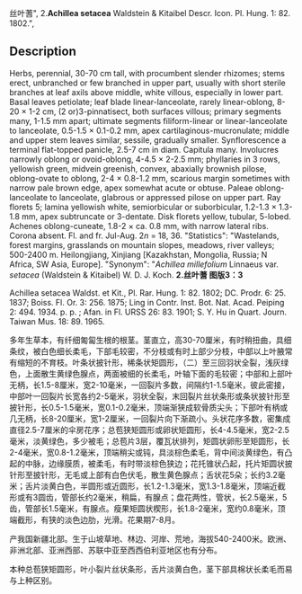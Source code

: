 丝叶蓍",
2.**Achillea setacea** Waldstein & Kitaibel Descr. Icon. Pl. Hung. 1: 82. 1802.",

## Description
Herbs, perennial, 30-70 cm tall, with procumbent slender rhizomes; stems erect, unbranched or few branched in upper part, usually with short sterile branches at leaf axils above middle, white villous, especially in lower part. Basal leaves petiolate; leaf blade linear-lanceolate, rarely linear-oblong, 8-20 × 1-2 cm, (2 or)3-pinnatisect, both surfaces villous; primary segments many, 1-1.5 mm apart; ultimate segments filiform-linear or linear-lanceolate to lanceolate, 0.5-1.5 × 0.1-0.2 mm, apex cartilaginous-mucronulate; middle and upper stem leaves similar, sessile, gradually smaller. Synflorescence a terminal flat-topped panicle, 2.5-7 cm in diam. Capitula many. Involucres narrowly oblong or ovoid-oblong, 4-4.5 × 2-2.5 mm; phyllaries in 3 rows, yellowish green, midvein greenish, convex, abaxially brownish pilose, oblong-ovate to oblong, 2-4 × 0.8-1.2 mm, scarious margin sometimes with narrow pale brown edge, apex somewhat acute or obtuse. Paleae oblong-lanceolate to lanceolate, glabrous or appressed pilose on upper part. Ray florets 5; lamina yellowish white, semiorbicular or suborbicular, 1.2-1.3 × 1.3-1.8 mm, apex subtruncate or 3-dentate. Disk florets yellow, tubular, 5-lobed. Achenes oblong-cuneate, 1.8-2 × ca. 0.8 mm, with narrow lateral ribs. Corona absent. Fl. and fr. Jul-Aug. 2*n* = 18, 36.
  "Statistics": "Wastelands, forest margins, grasslands on mountain slopes, meadows, river valleys; 500-2400 m. Heilongjiang, Xinjiang [Kazakhstan, Mongolia, Russia; N Africa, SW Asia, Europe].
  "Synonym": "*Achillea millefolium* Linnaeus var. *setacea* (Waldstein &amp; Kitaibel) W. D. J. Koch.
**2.丝叶蓍 图版3：3**

Achillea setacea Waldst. et Kit., Pl. Rar. Hung. 1: 82. 1802; DC. Prodr. 6: 25. 1837; Boiss. Fl. Or. 3: 256. 1875; Ling in Contr. Inst. Bot. Nat. Acad. Peiping 2: 494. 1934. p. p. ; Afan. in Fl. URSS 26: 83. 1901; S. Y. Hu in Quart. Journ. Taiwan Mus. 18: 89. 1965.

多年生草本，有纤细匍匐生根的根茎。茎直立，高30-70厘米，有时稍扭曲，具细条纹，被白色细长柔毛，下部毛较密，不分枝或有时上部少分枝，中部以上叶腋常有缩短的不育枝。叶条状披针形，稀条状矩圆形，（二）至三回羽状全裂，浅灰绿色，上面散生黄绿色腺点，两面被细的长柔毛，叶轴下面的毛较密；中部和上部叶无柄，长1.5-8厘米，宽2-10毫米，一回裂片多数，间隔约1-1.5毫米，彼此密接，中部叶一回裂片长宽各约2-5毫米，羽状全裂，末回裂片丝状条形或条状披针形至披针形，长0.5-1.5毫米，宽0.1-0.2毫米，顶端渐狭成软骨质尖头；下部叶有柄或几无柄，长8-20厘米，宽1-2厘米，一回裂片向下渐疏小。头状花序多数，密集成直径2.5-7厘米的伞房花序；总苞狭矩圆形或卵状矩圆形，长4-4.5毫米，宽2-2.5毫米，淡黄绿色，多少被毛；总苞片3层，覆瓦状排列，矩圆状卵形至矩圆形，长2-4毫米，宽0.8-1.2毫米，顶端稍尖或钝，具淡棕色柔毛，背中间淡黄绿色，有凸起的中脉，边缘膜质，被柔毛，有时带淡棕色狭边；花托锥状凸起，托片矩圆状披针形至披针形，无毛或上部有白色伏毛，散生黄色腺点；舌状花5朵；长约3.2毫米；舌片淡黄白色，半圆形或近圆形，长1.2-1.3毫米，宽1.3-1.8毫米，顶端近截形或有3圆齿，管部长约2毫米，稍扁，有腺点；盘花两性，管状，长2.5毫米，5齿，管部长1.5毫米，有腺点。瘦果矩圆状楔形，长1.8-2毫米，宽约0.8毫米，顶端截形，有狭的淡色边肋，光滑。花果期7-8月。

产我国新疆北部。生于山坡草地、林边、河岸、荒地，海拔540-2400米。欧洲、非洲北部、亚洲西部、苏联中亚至西西伯利亚地区也有分布。

本种总苞狭矩圆形，叶小裂片丝状条形，舌片淡黄白色，茎下部具棉状长柔毛而易与上种区别。

